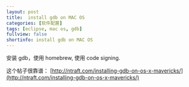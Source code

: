 ```yaml
---
layout: post
title:  install gdb on MAC OS
categories: [软件配置]
tags: [eclipse, mac os, gdb]
fullview: false
shortinfo: install gdb on MAC OS
---
```


<script type="text/javascript" src="http://cdn.mathjax.org/mathjax/latest/MathJax.js?config=default"></script>


安装 gdb，使用 homebrew, 使用 code signing. 

这个帖子很靠谱： [http://ntraft.com/installing-gdb-on-os-x-mavericks/](http://ntraft.com/installing-gdb-on-os-x-mavericks/)
